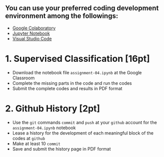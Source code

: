 ## You can use your preferred coding development environment among the followings:
- [Google Colaboratory](https://colab.research.google.com)
- [Jupyter Notebook](https://jupyter.org)
- [Visual Studio Code](https://code.visualstudio.com)

# 1. Supervised Classification [16pt]
- Download the notebook file `assignment-04.ipynb` at the Google Classroom
- Complete the missing parts in the code and run the codes
- Submit the complete codes and results in PDF format

# 2. Github History [2pt]
- Use the `git` commands `commit` and `push` at your `github` account for the `assignment-04.ipynb` notebook
- Lease a history for the development of each meaningful block of the codes at `github`
- Make at least 10 `commit` 
- Save and submit the history page in PDF format